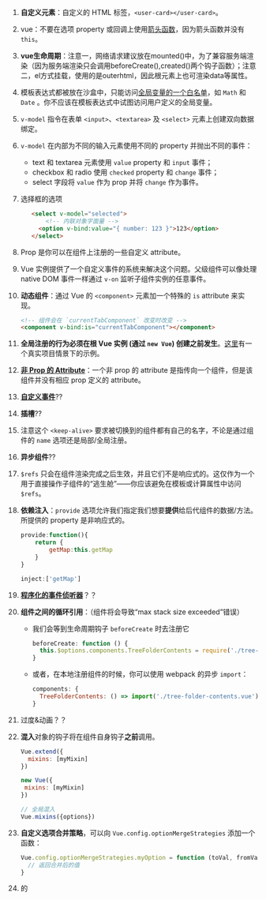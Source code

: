 1. **自定义元素**：自定义的 HTML 标签，`<user-card></user-card>`。

2. vue：不要在选项 property 或回调上使用[箭头函数](https://developer.mozilla.org/zh-CN/docs/Web/JavaScript/Reference/Functions/Arrow_functions)，因为箭头函数并没有 `this`。

3. **vue生命周期**：注意一，网络请求建议放在mounted()中，为了兼容服务端渲染（因为服务端渲染只会调用beforeCreate(),created()两个钩子函数）；注意二，el方式挂载，使用的是outerhtml，因此根元素上也可渲染data等属性。

4. 模板表达式都被放在沙盒中，只能访问[全局变量的一个白名单](https://github.com/vuejs/vue/blob/v2.6.10/src/core/instance/proxy.js#L9)，如 `Math` 和 `Date` 。你不应该在模板表达式中试图访问用户定义的全局变量。

5. `v-model` 指令在表单 `<input>`、`<textarea>` 及 `<select>` 元素上创建双向数据绑定。

6. `v-model` 在内部为不同的输入元素使用不同的 property 并抛出不同的事件：

   - text 和 textarea 元素使用 `value` property 和 `input` 事件；
   - checkbox 和 radio 使用 `checked` property 和 `change` 事件；
   - select 字段将 `value` 作为 prop 并将 `change` 作为事件。

7. 选择框的选项
    ```html
       <select v-model="selected">
           <!-- 内联对象字面量 -->
         <option v-bind:value="{ number: 123 }">123</option>
       </select>
    ```


7. Prop 是你可以在组件上注册的一些自定义 attribute。

8. Vue 实例提供了一个自定义事件的系统来解决这个问题。父级组件可以像处理 native DOM 事件一样通过 `v-on` 监听子组件实例的任意事件。

9. **动态组件**：通过 Vue 的 `<component>` 元素加一个特殊的 `is` attribute 来实现。

   ```html
   <!-- 组件会在 `currentTabComponent` 改变时改变 -->
   <component v-bind:is="currentTabComponent"></component>
   ```

10. **全局注册的行为必须在根 Vue 实例 (通过 `new Vue`) 创建之前发生**。[这里](https://github.com/chrisvfritz/vue-enterprise-boilerplate/blob/master/src/components/_globals.js)有一个真实项目情景下的示例。

11. **[非 Prop 的 Attribute](https://cn.vuejs.org/v2/guide/components-props.html#非-Prop-的-Attribute)**：一个非 prop 的 attribute 是指传向一个组件，但是该组件并没有相应 prop 定义的 attribute。

12. **[自定义事件](https://cn.vuejs.org/v2/guide/components-custom-events.html)**??

13. **插槽**??

14. 注意这个 `<keep-alive>` 要求被切换到的组件都有自己的名字，不论是通过组件的 `name` 选项还是局部/全局注册。

15. **异步组件**??

16. `$refs` 只会在组件渲染完成之后生效，并且它们不是响应式的。这仅作为一个用于直接操作子组件的“逃生舱”——你应该避免在模板或计算属性中访问 `$refs`。

17. **依赖注入**：`provide` 选项允许我们指定我们想要**提供**给后代组件的数据/方法。所提供的 property 是非响应式的。

    ```javascript
    provide:function(){
    	return {
    		getMap:this.getMap
    	}
    }
    
    inject:['getMap']
    ```

18. **[程序化的事件侦听器](https://cn.vuejs.org/v2/guide/components-edge-cases.html#%E7%A8%8B%E5%BA%8F%E5%8C%96%E7%9A%84%E4%BA%8B%E4%BB%B6%E4%BE%A6%E5%90%AC%E5%99%A8)**？？

19. **组件之间的循环引用**：（组件将会导致“max stack size exceeded”错误）

    - 我们会等到生命周期钩子 `beforeCreate` 时去注册它

      ```javascript
      beforeCreate: function () {
        this.$options.components.TreeFolderContents = require('./tree-folder-contents.vue').default
      }
      ```

    - 或者，在本地注册组件的时候，你可以使用 webpack 的异步 `import`：

      ```javascript
      components: {
        TreeFolderContents: () => import('./tree-folder-contents.vue')
      }
      ```

20. 过度&动画？？

21. **混入**对象的钩子将在组件自身钩子**之前**调用。

    ```javascript
    Vue.extend({
      mixins: [myMixin]
    })
    
    new Vue({
     mixins: [myMixin]
    })
    
    // 全局混入
    Vue.mixins({options})
    ```

22. **自定义选项合并策略**，可以向 `Vue.config.optionMergeStrategies` 添加一个函数：

    ```javascript
    Vue.config.optionMergeStrategies.myOption = function (toVal, fromVal) {
      // 返回合并后的值
    }
    ```

23. 的

    


